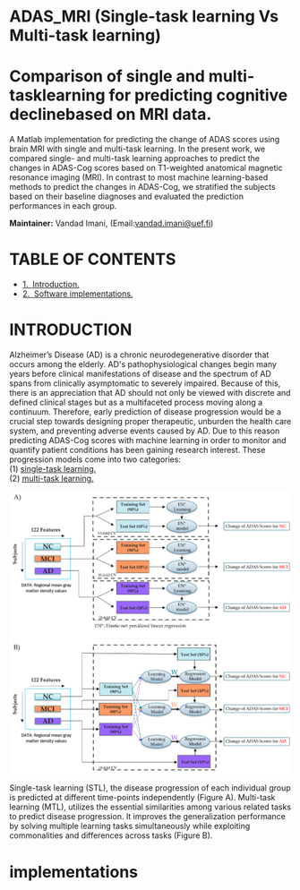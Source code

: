 # ADAS_MRI (Single-task learning Vs Multi-task learning)

# Comparison of single and multi-tasklearning for predicting cognitive declinebased on MRI data. <br/> 

A Matlab implementation for predicting the change of ADAS scores using brain MRI with single and multi-task learning. In the present work, we compared single- and multi-task learning approaches to predict the changes in ADAS-Cog scores based on T1-weighted anatomical magnetic resonance imaging (MRI). In contrast to most machine learning-based methods to predict the changes in ADAS-Cog, we stratified the subjects based on their baseline diagnoses and evaluated the prediction performances in each group.

**Maintainer:** Vandad Imani, (Email:vandad.imani@uef.fi)<br/> 


**TABLE OF CONTENTS**
===================================
* [1.&nbsp;&nbsp;Introduction.](#introduction)
* [2.&nbsp;&nbsp;Software implementations.](#implementations)



# INTRODUCTION
Alzheimer’s Disease (AD) is a chronic neurodegenerative disorder that occurs among the elderly. AD's pathophysiological changes begin many years before clinical manifestations of disease and the spectrum of AD spans from clinically asymptomatic to severely impaired. Because of this, there is an appreciation that AD should not only be viewed with discrete and defined clinical stages but as a multifaceted process moving along a continuum. Therefore, early prediction of disease progression would be a crucial step towards designing proper therapeutic, unburden the health care system, and preventing adverse events caused by AD. Due to this reason predicting ADAS-Cog scores with machine learning in order to monitor and quantify patient conditions has been gaining research interest. These progression models come into two categories:  
(1) [single-task learning.](Matlab/Single-Task/)  
(2) [multi-task learning.](Matlab/Multi-Task/) 

<img src="Images/SINGLE_MULTI_NEW.png" width="700">

Single-task learning (STL), the disease progression of each individual group is predicted at different time-points independently (Figure A).
Multi-task learning (MTL), utilizes the essential similarities among various related tasks to predict disease progression. It improves the generalization performance by solving multiple learning tasks simultaneously while exploiting commonalities and differences across tasks (Figure B). 

# implementations
